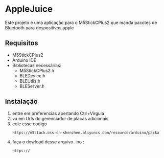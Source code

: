 # AppleJuice

Este projeto é uma aplicação para o M5StickCPlus2 que manda pacotes de Bluetooth para despositivos apple 

## Requisitos

- M5StickCPlus2
- Arduino IDE
- Bibliotecas necessárias:
  - M5StickCPlus2.h
  - BLEDevice.h
  - BLEUtils.h
  - BLEServer.h
## Instalação
1. entre em preferencias apertando Ctrl+Vírgula
2. va em Urls do gerenciador de placas adicionais
3. cole esse codigo 
   ```sh
   https://m5stack.oss-cn-shenzhen.aliyuncs.com/resource/arduino/package_m5stack_index.json
4. faça o dowload desse arquivo .ino :
   ```
   https://
